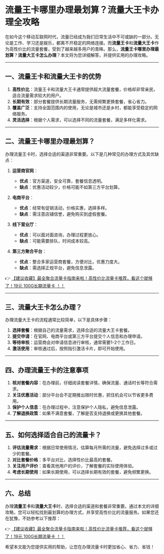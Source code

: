 # 流量王卡哪里办理最划算？流量大王卡办理全攻略

在如今这个移动互联网时代，流量已经成为我们日常生活中不可或缺的一部分。无论是工作、学习还是娱乐，都离不开稳定的网络连接。而**流量王卡**和**流量大王卡**作为高性价比的流量套餐，受到了越来越多用户的青睐。那么，**流量王卡哪里办理最划算**？**流量大王卡怎么办理**？本文将为您详细解答，并提供实用的办理攻略。

---

## 一、流量王卡和流量大王卡的优势

1. **高性价比**：流量王卡和流量大王卡通常提供超大流量套餐，价格却非常亲民，适合流量需求较大的用户。
2. **长期有效**：部分套餐提供长期流量服务，无需频繁更换套餐，省心省力。
3. **覆盖广泛**：支持全国范围内的使用，无论是城市还是乡村，都能享受稳定的网络服务。
4. **灵活选择**：根据个人需求，可以选择不同的流量套餐，满足多样化需求。

---

## 二、流量王卡哪里办理最划算？

办理流量王卡时，选择合适的渠道非常重要。以下是几种常见的办理方式及其优缺点：

1. **运营商官网**：
   - **优点**：官方渠道，安全可靠，套餐信息透明。
   - **缺点**：优惠活动较少，价格可能不如第三方平台划算。

2. **电商平台**：
   - **优点**：经常有促销活动，价格实惠，选择多样。
   - **缺点**：需注意店铺信誉，避免购买到虚假套餐。

3. **线下营业厅**：
   - **优点**：可以面对面咨询，办理过程更放心。
   - **缺点**：可能需要排队，时间成本较高。

4. **第三方聚合平台**：
   - **优点**：整合多家运营商套餐，方便对比，优惠力度大。
   - **缺点**：需选择正规平台，避免信息泄露。

👉 [【建议收藏】最全聚合流量卡指南来啦！高性价比流量卡推荐，看这个就够了！19元 100G长期流量卡 ！！](https://bit.ly/Liuliangka)

---

## 三、流量大王卡怎么办理？

办理流量大王卡的流程通常比较简单，以下是具体步骤：

1. **选择套餐**：根据自己的流量需求，选择合适的流量大王卡套餐。
2. **提交申请**：在官网、电商平台或第三方平台提交个人信息和办理申请。
3. **等待审核**：运营商会对申请信息进行审核，通常需要1-2个工作日。
4. **激活使用**：审核通过后，按照指引激活卡片，即可开始使用。

---

## 四、办理流量王卡的注意事项

1. **核对套餐内容**：在办理前，仔细阅读套餐详情，确保流量、通话时长等符合需求。
2. **关注优惠活动**：部分平台会不定期推出限时优惠，抓住机会可以节省更多费用。
3. **保护个人信息**：在办理过程中，注意保护个人隐私，避免信息泄露。
4. **了解退换政策**：如果不满意套餐，了解是否支持退换或更换其他套餐。

---

## 五、如何选择适合自己的流量卡？

1. **评估流量需求**：根据日常使用情况，估算每月所需的流量，避免选择过多或过少的套餐。
2. **对比套餐价格**：多平台对比，选择性价比最高的套餐。
3. **关注用户评价**：查看其他用户的评价，了解套餐的实际使用体验。
4. **考虑长期使用**：如果长期使用，可以选择长期有效的套餐，避免频繁更换。

---

## 六、总结

办理**流量王卡**和**流量大王卡**时，选择合适的渠道和套餐非常重要。通过本文的详细攻略，您可以轻松找到最划算的办理方式，并享受高性价比的流量服务。如果您还在犹豫，不妨参考以下推荐：

👉 [【建议收藏】最全聚合流量卡指南来啦！高性价比流量卡推荐，看这个就够了！19元 100G长期流量卡 ！！](https://bit.ly/Liuliangka)

希望本文能为您提供实用的帮助，让您在办理流量卡时更加省心、省力、省钱！